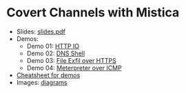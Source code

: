 # Covert Channels with Mistica

- Slides: [slides.pdf](slides.pdf)
- Demos:
    - Demo 01: [HTTP IO](https://drive.google.com/file/d/1W8y3SRCJuJpFZREEa1v3WO94wBfaEA3D/view?usp=sharing)
    - Demo 02: [DNS Shell](https://drive.google.com/file/d/1mUgulU5paTc_mL1XflD8cRzG9KQ8HYZR/view?usp=sharing)
    - Demo 03: [File Exfil over HTTPS](https://drive.google.com/file/d/1RA4YxJO0bizFYefXJX_gXLfHKlDIEWyj/view?usp=sharing)
    - Demo 04: [Meterpreter over ICMP](https://drive.google.com/file/d/1jP8zSr5j50OUqLQ8zbKhiSwLUYlqJl39/view?usp=sharing)
- [Cheatsheet for demos](notes.md)
- Images: [diagrams](images/)

